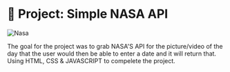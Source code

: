 # 🚀 Project: Simple NASA API



![Nasa](https://user-images.githubusercontent.com/126503921/230750801-7f34ddaf-d8b0-4ab3-be09-6a7f77d10c8e.png)

The goal for the project was to grab NASA'S API for the picture/video of the day that the user would then be able to enter a date and it will return that.
Using HTML, CSS & JAVASCRIPT to compelete the project. 
